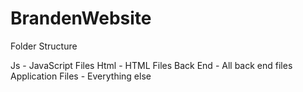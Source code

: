 # BrandenWebsite

Folder Structure

Js - JavaScript Files
Html - HTML Files
Back End - All back end files
Application Files - Everything else
